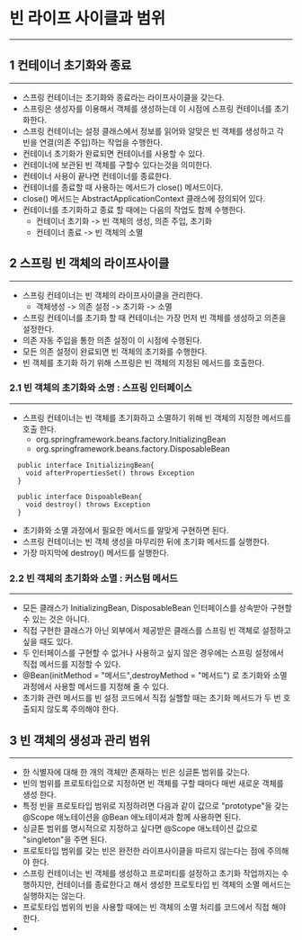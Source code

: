 # 빈 라이프 사이클과 범위

---
## 1 컨테이너 초기화와 종료

---
* 스프링 컨테이너는 초기화와 종료라는 라이프사이클을 갖는다.
* 스프링은 생성자를 이용해서 객체를 생성하는데 이 시점에 스프링 컨테이너를 초기화한다.
* 스프링 컨테이너는 설정 클래스에서 정보를 읽어와 알맞은 빈 객체를 생성하고 각 빈을
연결(의존 주입)하는 작업을 수행한다.
* 컨테이너 초기화가 완료되면 컨테이너를 사용할 수 있다.
* 컨테이너에 보관된 빈 객체를 구할수 있다는것을 의미한다.
* 컨테이너 사용이 끝나면 컨테이너를 종료한다.
* 컨테이너를 종료할 때 사용하는 메서드가 close() 메서드이다.
* close() 메서드는 AbstractApplicationContext 클래스에 정의되어 있다.
* 컨테이너를 초기화하고 종료 할 때에는 다음의 작업도 함께 수행한다.
  * 컨테이너 초기화 -> 빈 객체의 생성, 의존 주입, 초기화
  * 컨테이너 종료 -> 빈 객체의 소멸

## 2 스프링 빈 객체의 라이프사이클

---
* 스프링 컨테이너는 빈 객체의 라이프사이클을 관리한다.
  * 객체생성 -> 의존 설정 -> 초기화 -> 소멸
* 스프링 컨테이너를 초기화 할 때 컨테이너는 가장 먼저 빈 객체를 생성하고 의존을
설정한다.
* 의존 자동 주입을 통한 의존 설정이 이 시점에 수행된다.
* 모든 의존 설정이 완료되면 빈 객체의 초기화를 수행한다.
* 빈 객체를 초기화 하기 위해 스프링은 빈 객체의 지정된 메서드를 호출한다.

### 2.1 빈 객체의 초기화와 소명 : 스프링 인터페이스

---
* 스프링 컨테이너는 빈 객체를 초기화하고 소멸하기 위해 빈 객체의 지정한 메서드를 호출
한다.
  * org.springframework.beans.factory.InitializingBean
  * org.springframework.beans.factory.DisposableBean
```
  public interface InitializingBean{
    void afterPropertiesSet() throws Exception
  }
  
  public interface DispoableBean{
    void destroy() throws Exception
  }  
```
* 초기화와 소멸 과정에서 필요한 메서드를 알맞게 구현하면 된다.
* 스프링 컨테이너는 빈 객체 생성을 마무리한 뒤에 초기화 메서드를 실행한다.
* 가장 마지막에 destroy() 메서드를 실행한다.

### 2.2 빈 객체의 초기화와 소멸 : 커스텀 메서드

---
* 모든 클래스가 InitializingBean, DisposableBean 인터페이스를 상속받아 구현할
수 있는 것은 아니다.
* 직접 구현한 클래스가 아닌 외부에서 제공받은 클래스를 스프링 빈 객체로 설정하고
싶을 때도 있다.
* 두 인터페이스를 구현할 수 없거나 사용하고 싶지 않은 경우에는 스프링 설정에서 직접 
메서드를 지정할 수 있다.
* @Bean(initMethod = "메서드",destroyMethod = "메서드") 로 초기화와 소멸
과정에서 사용할 메서드를 지정해 줄 수 있다.
* 초기화 관련 메서드를 빈 설정 코드에서 직접 실핼할 때는 초기화 메서드가 두 번
호출되지 않도록 주의해야 한다.

## 3 빈 객체의 생성과 관리 범위

---
* 한 식별자에 대해 한 개의 객체만 존재하는 빈은 싱글톤 범위를 갖는다.
* 빈의 범위를 프로토타입으로 지정하면 빈 객체를 구할 때마다 매번 새로운 객체를 생성
한다.
* 특정 빈을 프로토타입 범위로 지정하려면 다음과 같이 값으로 "prototype"을 갖는
@Scope 애노테이션을 @Bean 애노테이셔과 함께 사용하면 된다.
* 싱글톤 범위를 명시적으로 지정하고 싶다면 @Scope 애노테이션 값으로 "singleton"을
주면 된다.
* 프로토타입 범위를 갖는 빈은 완전한 라이프사이클을 따르지 않는다는 점에 주의해야 한다.
* 스프링 컨테이너는 빈 객체를 생성하고 프로퍼티를 설정하고 초기화 작업까지는 수행하지만,
컨테이너를 종료한다고 해서 생성한 프로토타입 빈 객체의 소멸 메서드는 실행하지는 않는다.
* 프로토타입 범위의 빈을 사용할 때에는 빈 객체의 소멸 처리를 코드에서 직접 해야한다.
* 